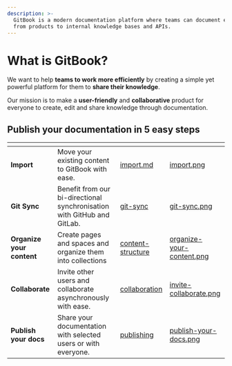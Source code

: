 ```yaml
---
description: >-
  GitBook is a modern documentation platform where teams can document everything
  from products to internal knowledge bases and APIs.
---
```


# What is GitBook?

We want to help **teams to work more efficiently** by creating a simple yet powerful platform for them to **share their knowledge**.

Our mission is to make a **user-friendly** and **collaborative** product for everyone to create, edit and share knowledge through documentation.

## Publish your documentation in 5 easy steps 

<table data-view="cards"><thead><tr><th></th><th></th><th data-hidden data-card-target data-type="content-ref"></th><th data-hidden data-card-cover data-type="files"></th></tr></thead><tbody><tr><td><strong>Import</strong></td><td>Move your existing content to GitBook with ease.</td><td><a href="content-creation/import.md">import.md</a></td><td><a href=".gitbook/assets/import.png">import.png</a></td></tr><tr><td><strong>Git Sync</strong></td><td>Benefit from our bi-directional synchronisation with GitHub and GitLab.</td><td><a href="product-tour/git-sync/">git-sync</a></td><td><a href=".gitbook/assets/git-sync.png">git-sync.png</a></td></tr><tr><td><strong>Organize your content</strong></td><td>Create pages and spaces and organize them into collections</td><td><a href="content-creation/content-structure/">content-structure</a></td><td><a href=".gitbook/assets/organize-your-content.png">organize-your-content.png</a></td></tr><tr><td><strong>Collaborate</strong></td><td>Invite other users and collaborate asynchronously with ease.</td><td><a href="collaboration/collaboration/">collaboration</a></td><td><a href=".gitbook/assets/invite-collaborate.png">invite-collaborate.png</a></td></tr><tr><td><strong>Publish your docs</strong></td><td>Share your documentation with selected users or with everyone.</td><td><a href="publishing/publishing/">publishing</a></td><td><a href=".gitbook/assets/publish-your-docs.png">publish-your-docs.png</a></td></tr></tbody></table>
